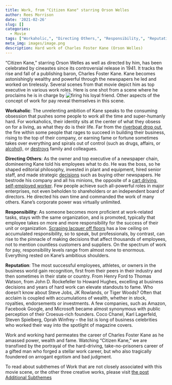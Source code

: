 ```yaml
---
title: Work, from "Citizen Kane" starring Orson Welles
author: Rees Morrison
date: '2021-02-26'
slug: []
categories:
  - Movie
tags: ["Workaholic,", "Directing Others,", "Responsibility,", "Reputation,", ]
meta_img: images/image.png
description: Hard work of Charles Foster Kane (Orson Welles)
---
```


“Citizen Kane,” starring Orson Welles as well as directed by him, has been celebrated by cineastes since its controversial release in 1941.  It tracks the rise and fall of a publishing baron, Charles Foster Kane.  Kane becomes astonishingly wealthy and powerful through the newspapers he led and worked on tirelessly.  Several scenes from that movie depict him as top executive in various work roles.  Here is one shot from a scene where he proclaims he is in charge by ![firing his loyal friend](/media/WorkKane.jpg).  Other aspects of the concept of work for pay reveal themselves in this scene.

**Workaholic**:  The unrelenting ambition of Kane speaks to the consuming obsession that pushes some people to work all the time and super-humanly hard.   For workaholics, their identity sits at the center of what they obsess on for a living, as what they do is their life.   Far from the [riverboat drop out](https://themesfromart.com/blog/2021-02-26-workproud/workproud/), the fire within some people that rages to succeed in building their business, rising to the top of their company, or earning fame or fortune sometimes takes over everything and spirals out of control (such as drugs, affairs, or [alcohol](https://themesfromart.com/blog/2021-02-03-alcohol-wide-view/)), or [destroys](https://themesfromart.com/blog/2021-02-10-decisions-a-wider-angle-view/decisionswiderangle/) family and colleagues.

**Directing Others**:  As the owner and top executive of a newspaper chain, domineering Kane told his employees what to do.   He was the boss, so he shaped editorial philosophy, invested in plant and equipment, hired senior staff, and made strategic [decisions](https://themesfromart.com/blog/2021-02-10-decisions-a-wider-angle-view/decisionswiderangle/) such as buying other newspapers.  He bestrode his company and all his minions, the opposite of a [cart driving, self-employed worker](https://themesfromart.com/blog/2021-02-26-worksnowy/worksnowy/).  Few people achieve such all-powerful roles in major enterprises, not even beholden to shareholders or an independent board of directors.  He directed his own time and commanded the work of many others.  Kane’s corporate power was virtually unlimited.

**Responsibility**:  As someone becomes more proficient at work-related tasks, stays with the same organization, and is promoted, typically that employee takes on more and more responsibility for the success of their unit or organization. [Scraping lacquer off floors](https://themesfromart.com/blog/2021-02-26-workscrapers/workscrapers/) has a low ceiling on accumulated responsibility, so to speak, but professionals, by contrast, can rise to the pinnacle of making decisions that affect thousands of employees, not to mention countless customers and suppliers.  On the spectrum of work for pay, responsibility levels range from almost none to enormous.  Everything rested on Kane’s ambitious shoulders.

**Reputation**:  The most successful employees, athletes, or owners in the business world gain recognition, first from their peers in their industry and then sometimes in their state or country.  From Henry Ford to Thomas Watson, from John D. Rockefeller to Howard Hughes, excelling at business decisions and years of hard work can elevate standouts to fame.  Who doesn’t know about Steve Jobs, JK Rowlands, or Tiger Woods?  Often that acclaim is coupled with accumulations of wealth, whether in stock, royalties, endorsements or investments.  A few companies, such as Amazon, Facebook Google, and Microsoft became almost synonymous with public perception of their Croesus-rich founders.  Coco Chanel, Karl Lagerfeld, Steven Spielberg, Oprah Winfrey – the list is long of business celebrities who worked their way into the spotlight of magazine covers.


Work and working hard permeates the career of Charles Foster Kane as he amassed power, wealth and fame.  Watching “Citizen Kane,” we are transfixed by the portrayal of the hard-driving, take-no-prisoners career of a gifted man who forged a stellar work career, but who also tragically foundered on arrogant egotism and bad judgment.  

To read about subthemes of Work that are not closely associated with this movie scene, or the other three creative works, please visit [the post Additional Subthemes](https://themesfromart.com/blog/2021-02-26-workadditional/workperspective/)